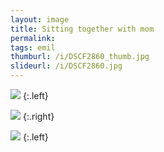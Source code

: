 ```yaml
---
layout: image
title: Sitting together with mom
permalink: 
tags: emil
thumburl: /i/DSCF2860_thumb.jpg
slideurl: /i/DSCF2860.jpg 
---
```

![]({{site.url}}/i/DSCF2860.jpg)
{:.left}

![]({{site.url}}/i/DSCF2861.jpg)
{:.right}

![]({{site.url}}/i/DSCF2863.jpg)
{:.left}


